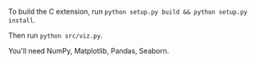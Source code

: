 To build the C extension, run `python setup.py build && python setup.py install`.

Then run `python src/viz.py`.

You'll need NumPy, Matplotlib, Pandas, Seaborn.

